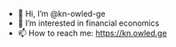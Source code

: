 - 👋 Hi, I’m @kn-owled-ge
- 👀 I’m interested in financial economics
- 📫 How to reach me: https://kn.owled.ge

<!---
kn-owled-ge/kn-owled-ge is a ✨ special ✨ repository because its `README.md` (this file) appears on your GitHub profile.
You can click the Preview link to take a look at your changes.
--->
